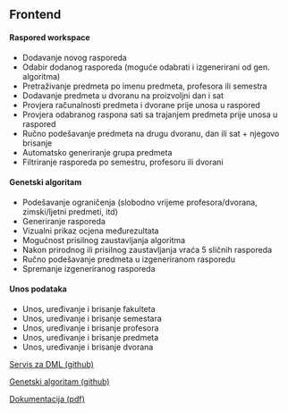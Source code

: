 ## Frontend

#### Raspored workspace
* Dodavanje novog rasporeda
* Odabir dodanog rasporeda (moguće odabrati i izgenerirani od gen. algoritma)
* Pretraživanje predmeta po imenu predmeta, profesora ili semestra
* Dodavanje predmeta u dvoranu na proizvoljni dan i sat
* Provjera računalnosti predmeta i dvorane prije unosa u raspored
* Provjera odabranog raspona sati sa trajanjem predmeta prije unosa u raspored
* Ručno podešavanje predmeta na drugu dvoranu, dan ili sat + njegovo brisanje
* Automatsko generiranje grupa predmeta
* Filtriranje rasporeda po semestru, profesoru ili dvorani

#### Genetski algoritam
* Podešavanje ograničenja (slobodno vrijeme profesora/dvorana, zimski/ljetni predmeti, itd)
* Generiranje rasporeda
* Vizualni prikaz ocjena međurezultata
* Mogućnost prisilnog zaustavljanja algoritma
* Nakon prirodnog ili prisilnog zaustavljanja vraća 5 sličnih rasporeda
* Ručno podešavanje predmeta u izgeneriranom rasporedu
* Spremanje izgeneriranog rasporeda

#### Unos podataka
* Unos, uređivanje i brisanje fakulteta
* Unos, uređivanje i brisanje semestara
* Unos, uređivanje i brisanje profesora
* Unos, uređivanje i brisanje predmeta
* Unos, uređivanje i brisanje dvorana


[Servis za DML (github)](https://github.com/jjurinci/scheduler_dml)

[Genetski algoritam (github)](https://github.com/jjurinci/scheduler_genetic)

[Dokumentacija (pdf)](https://zir.nsk.hr/islandora/object/unipu%3A5086/datastream/PDF/view)
